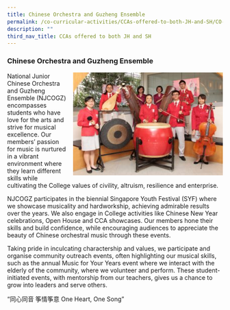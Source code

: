 ```yaml
---
title: Chinese Orchestra and Guzheng Ensemble
permalink: /co-curricular-activities/CCAs-offered-to-both-JH-and-SH/CO-and-GE/
description: ""
third_nav_title: CCAs offered to both JH and SH
---
```

### Chinese Orchestra and Guzheng Ensemble

<img src="/images/coge1.png" style="width:350px;height:240px;margin-left:15px;" align = "right"> National Junior Chinese Orchestra and Guzheng Ensemble (NJCOGZ) encompasses students who have love for the arts and strive for musical excellence. Our members’ passion for music is nurtured in a vibrant environment where they learn different skills while cultivating the College values of civility, altruism, resilience and enterprise.

NJCOGZ participates in the biennial Singapore Youth Festival (SYF) where we showcase musicality and hardworkship, achieving admirable results over the years. We also engage in College activities like Chinese New Year celebrations, Open House and CCA showcases. Our members hone their skills and build confidence, while encouraging audiences to appreciate the beauty of Chinese orchestral music through these events.

Taking pride in inculcating charactership and values, we participate and organise community outreach events, often highlighting our musical skills, such as the annual Music for Your Years event where we interact with the elderly of the community, where we volunteer and perform. These student-initiated events, with mentorship from our teachers, gives us a chance to grow into leaders and serve others.

“同心同音 筝情筝意 One Heart, One Song”